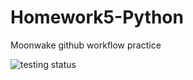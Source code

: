 # Homework5-Python
Moonwake github workflow practice

![testing status](https://github.com/triscuitcircuit/Homework5-Python/blob/main/.github/workflows/python-app.yml/badge.svg)
